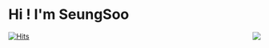 # Hi ! I'm SeungSoo
[![Hits](https://hits.seeyoufarm.com/api/count/incr/badge.svg?url=https%3A%2F%2Fgithub.com%2Fseungsoo525&count_bg=%23EB8B10&title_bg=%23684327&icon=&icon_color=%23E7E7E7&title=VISIT&edge_flat=false)](https://github.com/SeungSoo525)
<img align='right' src="http://mazassumnida.wtf/api/v2/generate_badge?boj=seungsoo525">
